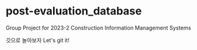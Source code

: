 # post-evaluation_database
Group Project for 2023-2 Construction Information Management Systems 

깃으로 놀아보자
Let's git it!